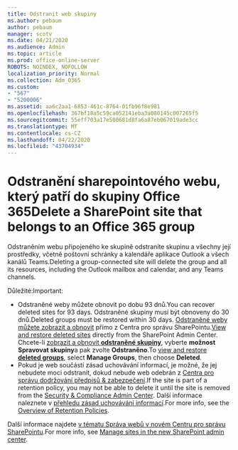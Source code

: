 ```yaml
---
title: Odstranit web skupiny
ms.author: pebaum
author: pebaum
manager: scotv
ms.date: 04/21/2020
ms.audience: Admin
ms.topic: article
ms.prod: office-online-server
ROBOTS: NOINDEX, NOFOLLOW
localization_priority: Normal
ms.collection: Adm_O365
ms.custom:
- "567"
- "5200006"
ms.assetid: aa6c2aa1-6853-461c-8764-01fb96f8e981
ms.openlocfilehash: 367bf18a5c59ca052141eba3a080145c007265f5
ms.sourcegitcommit: 55eff703a17e500681d8fa6a87eb067019ade3cc
ms.translationtype: MT
ms.contentlocale: cs-CZ
ms.lasthandoff: 04/22/2020
ms.locfileid: "43704934"
---
```

# <a name="delete-a-sharepoint-site-that-belongs-to-an-office-365-group"></a><span data-ttu-id="1fbb0-102">Odstranění sharepointového webu, který patří do skupiny Office 365</span><span class="sxs-lookup"><span data-stu-id="1fbb0-102">Delete a SharePoint site that belongs to an Office 365 group</span></span>

<span data-ttu-id="1fbb0-103">Odstraněním webu připojeného ke skupině odstraníte skupinu a všechny její prostředky, včetně poštovní schránky a kalendáře aplikace Outlook a všech kanálů Teams.</span><span class="sxs-lookup"><span data-stu-id="1fbb0-103">Deleting a group-connected site will delete the group and all its resources, including the Outlook mailbox and calendar, and any Teams channels.</span></span>
  
<span data-ttu-id="1fbb0-104">Důležité:</span><span class="sxs-lookup"><span data-stu-id="1fbb0-104">Important:</span></span>

- <span data-ttu-id="1fbb0-105">Odstraněné weby můžete obnovit po dobu 93 dnů.</span><span class="sxs-lookup"><span data-stu-id="1fbb0-105">You can recover deleted sites for 93 days.</span></span> <span data-ttu-id="1fbb0-106">Odstraněné skupiny musí být obnoveny do 30 dnů.</span><span class="sxs-lookup"><span data-stu-id="1fbb0-106">Deleted groups must be restored within 30 days.</span></span> <span data-ttu-id="1fbb0-107">[Odstraněné weby můžete zobrazit a obnovit](https://admin.microsoft.com/sharepoint?page=recyclebin&modern=true) přímo z Centra pro správu SharePointu.</span><span class="sxs-lookup"><span data-stu-id="1fbb0-107">[View and restore deleted sites](https://admin.microsoft.com/sharepoint?page=recyclebin&modern=true) directly from the SharePoint Admin Center.</span></span> <span data-ttu-id="1fbb0-108">Chcete-li [zobrazit a obnovit **odstraněné skupiny**](https://outlook.office.com/people/group/deleted), vyberte **možnost Spravovat skupiny**a pak zvolte **Odstraněno**.</span><span class="sxs-lookup"><span data-stu-id="1fbb0-108">To [view and restore **deleted groups**](https://outlook.office.com/people/group/deleted), select **Manage Groups**, then choose **Deleted**.</span></span>
- <span data-ttu-id="1fbb0-109">Pokud je web součástí zásad uchovávání informací, je možné, že jej nebudete moci odstranit, dokud nebude web odebrán z [Centra pro správu dodržování předpisů & zabezpečení](https://protection.office.com/?rfr=AdminCenter#/retention).</span><span class="sxs-lookup"><span data-stu-id="1fbb0-109">If the site is part of a retention policy, you may not be able to delete it until the site is removed from the [Security & Compliance Admin Center](https://protection.office.com/?rfr=AdminCenter#/retention).</span></span> <span data-ttu-id="1fbb0-110">Další informace naleznete v [přehledu zásad uchovávání informací](https://docs.microsoft.com/office365/securitycompliance/retention-policies#content-in-onedrive-accounts-and-sharepoint-sites).</span><span class="sxs-lookup"><span data-stu-id="1fbb0-110">For more info, see the [Overview of Retention Policies](https://docs.microsoft.com/office365/securitycompliance/retention-policies#content-in-onedrive-accounts-and-sharepoint-sites).</span></span>
  
<span data-ttu-id="1fbb0-111">Další informace najdete [v tématu Správa webů v novém Centru pro správu SharePointu](https://docs.microsoft.com/sharepoint/manage-sites-in-new-admin-center).</span><span class="sxs-lookup"><span data-stu-id="1fbb0-111">For more info, see [Manage sites in the new SharePoint admin center](https://docs.microsoft.com/sharepoint/manage-sites-in-new-admin-center).</span></span>
